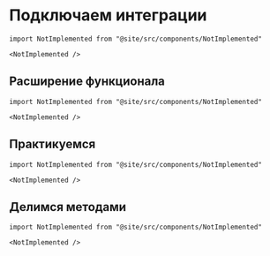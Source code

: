 # Подключаем интеграции

```mdx-code-block
import NotImplemented from "@site/src/components/NotImplemented"

<NotImplemented />
```

## Расширение функционала

```mdx-code-block
import NotImplemented from "@site/src/components/NotImplemented"

<NotImplemented />
```

## Практикуемся

```mdx-code-block
import NotImplemented from "@site/src/components/NotImplemented"

<NotImplemented />
```

## Делимся методами

```mdx-code-block
import NotImplemented from "@site/src/components/NotImplemented"

<NotImplemented />
```
